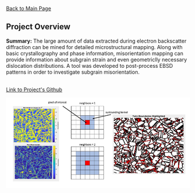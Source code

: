 [Back to Main Page](/index)
## Project Overview

**Summary:** The large amount of data extracted during electron backscatter diffraction can be mined for detailed microstructural mapping. Along with basic crystallography and phase information, misorientation mapping can provide information about subgrain strain and even geometriclly necessary dislocation distributions. A tool was developed to post-process EBSD patterns in order to investigate subgrain misorientation.  
<br>

<a href="https://github.com/cameronmcelfresh/kernel-average-misorientation">Link to Project's Github</a> 
<br>

<img src="images/kam_thumbnail.png?raw=true"/>





